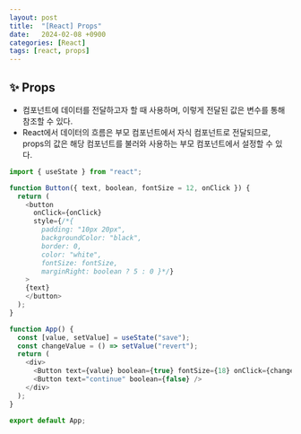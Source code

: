```yaml
---
layout: post
title:  "[React] Props"
date:   2024-02-08 +0900
categories: [React]
tags: [react, props]
---
```



## ✨ Props

- 컴포넌트에 데이터를 전달하고자 할 때 사용하며, 이렇게 전달된 값은 변수를 통해 참조할 수 있다.
- React에서 데이터의 흐름은 부모 컴포넌트에서 자식 컴포넌트로 전달되므로, props의 값은 해당 컴포넌트를 불러와 사용하는 부모 컴포넌트에서 설정할 수 있다.

```javascript
import { useState } from "react";

function Button({ text, boolean, fontSize = 12, onClick }) {
  return (
    <button 
      onClick={onClick}
      style={/*{
        padding: "10px 20px", 
        backgroundColor: "black", 
        border: 0, 
        color: "white", 
        fontSize: fontSize, 
        marginRight: boolean ? 5 : 0 }*/}
    >
    {text}
    </button>
  );
}

function App() {
  const [value, setValue] = useState("save");
  const changeValue = () => setValue("revert");
  return (
    <div>
      <Button text={value} boolean={true} fontSize={18} onClick={changeValue} />
      <Button text="continue" boolean={false} />
    </div>
  );
}

export default App;
```